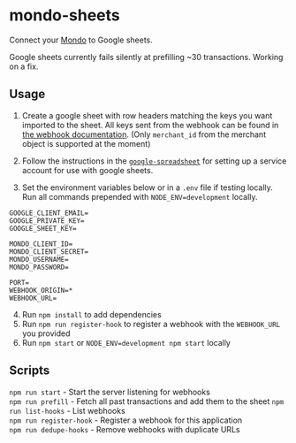 # mondo-sheets
Connect your [Mondo](http://getmondo.co.uk) to Google sheets.

Google sheets currently fails silently at prefilling ~30 transactions. Working on a fix.


## Usage
1. Create a google sheet with row headers matching the keys you want imported to the sheet. All keys sent from the webhook can be found in [the webhook documentation](https://getmondo.co.uk/docs/#transaction-created). (Only `merchant_id` from the merchant object is supported at the moment)
2. Follow the instructions in the [`google-spreadsheet`](https://github.com/theoephraim/node-google-spreadsheet#service-account-recommended-method) for setting up a service account for use with google sheets.

3. Set the environment variables below or in a `.env` file if testing locally. Run all commands prepended with `NODE_ENV=development` locally. 

  ```
  GOOGLE_CLIENT_EMAIL=
  GOOGLE_PRIVATE_KEY=
  GOOGLE_SHEET_KEY=
  
  MONDO_CLIENT_ID=
  MONDO_CLIENT_SECRET=
  MONDO_USERNAME=
  MONDO_PASSWORD=
  
  PORT=
  WEBHOOK_ORIGIN=*
  WEBHOOK_URL=
  
  ```
4. Run `npm install` to add dependencies
5. Run `npm run register-hook` to register a webhook with the `WEBHOOK_URL` you provided
6. Run `npm start` or `NODE_ENV=development npm start` locally

## Scripts
`npm run start` - Start the server listening for webhooks  
`npm run prefill` - Fetch all past transactions and add them to the sheet
`npm run list-hooks` - List webhooks  
`npm run register-hook` - Register a webhook for this application  
`npm run dedupe-hooks` - Remove webhooks with duplicate URLs  
